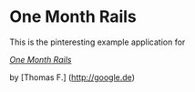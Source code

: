 # One Month Rails

This is the pinteresting example application for

[*One Month Rails*](http://onemonthrails.com)

by [Thomas F.] (http://google.de)

